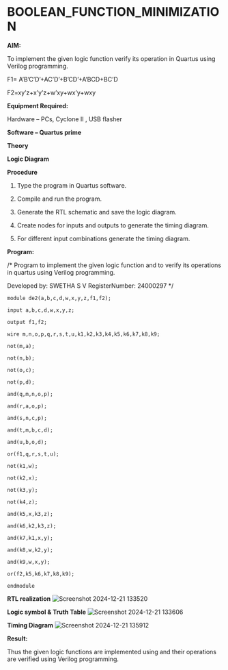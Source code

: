 # BOOLEAN_FUNCTION_MINIMIZATION

**AIM:**

To implement the given logic function verify its operation in Quartus using Verilog programming.

F1= A’B’C’D’+AC’D’+B’CD’+A’BCD+BC’D 

F2=xy’z+x’y’z+w’xy+wx’y+wxy

**Equipment Required:**

Hardware – PCs, Cyclone II , USB flasher

**Software – Quartus prime**

**Theory**

**Logic Diagram**

**Procedure**

1.	Type the program in Quartus software.

2.	Compile and run the program.

3.	Generate the RTL schematic and save the logic diagram.

4.	Create nodes for inputs and outputs to generate the timing diagram.

5.	For different input combinations generate the timing diagram.


**Program:**

/* Program to implement the given logic function and to verify its operations in quartus using Verilog programming. 

Developed by: SWETHA S V RegisterNumber: 24000297 */

```
module de2(a,b,c,d,w,x,y,z,f1,f2);

input a,b,c,d,w,x,y,z;

output f1,f2;

wire m,n,o,p,q,r,s,t,u,k1,k2,k3,k4,k5,k6,k7,k8,k9;

not(m,a);

not(n,b);

not(o,c);

not(p,d);

and(q,m,n,o,p);

and(r,a,o,p);

and(s,n,c,p);

and(t,m,b,c,d);

and(u,b,o,d);

or(f1,q,r,s,t,u);

not(k1,w);

not(k2,x);

not(k3,y);

not(k4,z);

and(k5,x,k3,z);

and(k6,k2,k3,z);

and(k7,k1,x,y);

and(k8,w,k2,y);

and(k9,w,x,y);

or(f2,k5,k6,k7,k8,k9);

endmodule

```
**RTL realization**
![Screenshot 2024-12-21 133520](https://github.com/user-attachments/assets/51a27ae6-e5a9-4c3c-8596-87485a5caab0)

**Logic symbol & Truth Table**
![Screenshot 2024-12-21 133606](https://github.com/user-attachments/assets/f6e945e5-ba9a-490a-9aa3-c8edb66e3558)


**Timing Diagram**
![Screenshot 2024-12-21 135912](https://github.com/user-attachments/assets/edc52ebb-f406-42d6-9a70-7b63bf0151a0)

**Result:**

Thus the given logic functions are implemented using and their operations are verified using Verilog programming.

